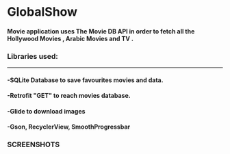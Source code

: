 # GlobalShow

#### Movie application uses The Movie DB API in order to fetch all the Hollywood Movies , Arabic Movies and TV . 

### Libraries used:
---------------------
#### -SQLite Database to save favourites movies and data.
#### -Retrofit "GET" to reach movies database.
#### -Glide to download images
#### -Gson, RecyclerView, SmoothProgressbar


### SCREENSHOTS
